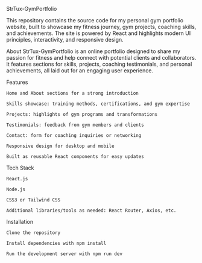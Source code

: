 StrTux-GymPortfolio

This repository contains the source code for my personal gym portfolio website, built to showcase my fitness journey, gym projects, coaching skills, and achievements. The site is powered by React and highlights modern UI principles, interactivity, and responsive design.

About
StrTux-GymPortfolio is an online portfolio designed to share my passion for fitness and help connect with potential clients and collaborators. It features sections for skills, projects, coaching testimonials, and personal achievements, all laid out for an engaging user experience.

Features

    Home and About sections for a strong introduction

    Skills showcase: training methods, certifications, and gym expertise

    Projects: highlights of gym programs and transformations

    Testimonials: feedback from gym members and clients

    Contact: form for coaching inquiries or networking

    Responsive design for desktop and mobile

    Built as reusable React components for easy updates

Tech Stack

    React.js

    Node.js

    CSS3 or Tailwind CSS

    Additional libraries/tools as needed: React Router, Axios, etc.

Installation

    Clone the repository

    Install dependencies with npm install

    Run the development server with npm run dev